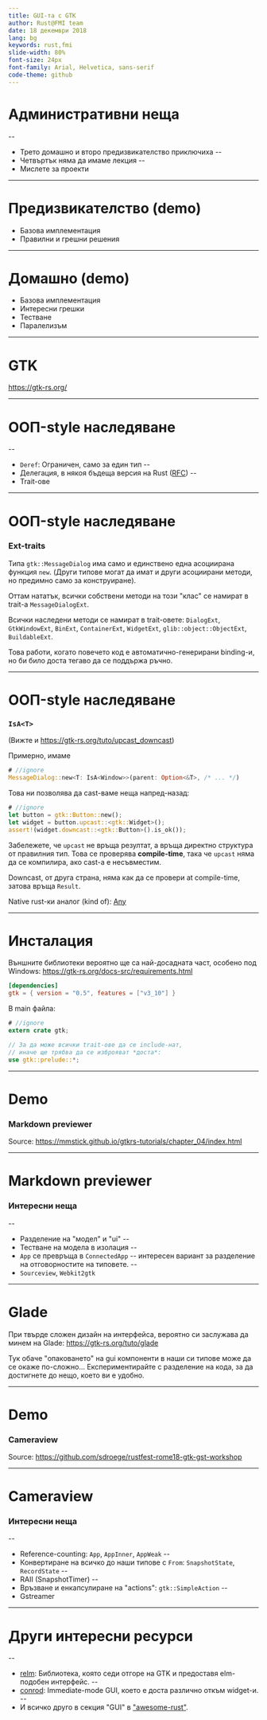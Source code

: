```yaml
---
title: GUI-та с GTK
author: Rust@FMI team
date: 18 декември 2018
lang: bg
keywords: rust,fmi
slide-width: 80%
font-size: 24px
font-family: Arial, Helvetica, sans-serif
code-theme: github
---
```


# Административни неща

--
* Трето домашно и второ предизвикателство приключиха
--
* Четвъртък няма да имаме лекция
--
* Мислете за проекти

---

# Предизвикателство (demo)

* Базова имплементация
* Правилни и грешни решения

---

# Домашно (demo)

* Базова имплементация
* Интересни грешки
* Тестване
* Паралелизъм

---

# GTK

https://gtk-rs.org/

---

# ООП-style наследяване

--
* `Deref`: Ограничен, само за един тип
--
* Делегация, в някоя бъдеща версия на Rust ([RFC](https://github.com/elahn/rfcs/blob/delegation2018/text/0000-delegation.md#guide-level-explanation))
--
* Trait-ове

---

# ООП-style наследяване

### Ext-traits

Типа `gtk::MessageDialog` има само и единствено една асоциирана функция `new`. (Други типове могат да имат и други асоциирани методи, но предимно само за конструиране).

Оттам нататък, всички собствени методи на този "клас" се намират в trait-а `MessageDialogExt`.

Всички наследени методи се намират в trait-овете: `DialogExt`, `GtkWindowExt`, `BinExt`, `ContainerExt`, `WidgetExt`, `glib::object::ObjectExt`, `BuildableExt`.

Това работи, когато повечето код е автоматично-генерирани binding-и, но би било доста тегаво да се поддържа ръчно.

---

# ООП-style наследяване

### `IsA<T>`

(Вижте и https://gtk-rs.org/tuto/upcast_downcast)

Примерно, имаме

```rust
# //ignore
MessageDialog::new<T: IsA<Window>>(parent: Option<&T>, /* ... */)
```

Това ни позволява да cast-ваме неща напред-назад:

```rust
# //ignore
let button = gtk::Button::new();
let widget = button.upcast::<gtk::Widget>();
assert!(widget.downcast::<gtk::Button>().is_ok());
```

Забележете, че `upcast` не връща резултат, а връща директно структура от правилния тип. Това се проверява **compile-time**, така че `upcast` няма да се компилира, ако cast-а е несъвместим.

Downcast, от друга страна, няма как да се провери at compile-time, затова връща `Result`.

Native rust-ки аналог (kind of): [Any](https://doc.rust-lang.org/std/any/)

---

# Инсталация

Външните библиотеки вероятно ще са най-досадната част, особено под Windows: https://gtk-rs.org/docs-src/requirements.html

```toml
[dependencies]
gtk = { version = "0.5", features = ["v3_10"] }
```

В main файла:

```rust
# //ignore
extern crate gtk;

// За да може всички trait-ове да се include-нат,
// иначе ще трябва да се изброяват *доста*:
use gtk::prelude::*;
```

---

# Demo

### Markdown previewer

Source: https://mmstick.github.io/gtkrs-tutorials/chapter_04/index.html

---

# Markdown previewer

### Интересни неща

--
* Разделение на "модел" и "ui"
--
* Тестване на модела в изолация
--
* `App` се превръща в `ConnectedApp` -- интересен вариант за разделение на отговорностите на типовете.
--
* `Sourceview`, `Webkit2gtk`

---

# Glade

При твърде сложен дизайн на интерфейса, вероятно си заслужава да минем на Glade: https://gtk-rs.org/tuto/glade

Тук обаче "опаковането" на gui компоненти в наши си типове може да се окаже по-сложно... Експериментирайте с разделение на кода, за да достигнете до нещо, което ви е удобно.

---

# Demo

### Cameraview

Source: https://github.com/sdroege/rustfest-rome18-gtk-gst-workshop

---

# Cameraview

### Интересни неща

--
* Reference-counting: `App`, `AppInner`, `AppWeak`
--
* Конвертиране на всичко до наши типове с `From`: `SnapshotState`, `RecordState`
--
* RAII (SnapshotTimer)
--
* Връзване и енкапсулиране на "actions": `gtk::SimpleAction`
--
* Gstreamer

---

# Други интересни ресурси

--
* [relm](https://github.com/antoyo/relm): Библиотека, която седи отгоре на GTK и предоставя elm-подобен интерфейс.
--
* [conrod](https://github.com/PistonDevelopers/conrod/): Immediate-mode GUI, което e доста различно откъм widget-и.
--
* И всичко друго в секция "GUI" в ["awesome-rust"](https://github.com/rust-unofficial/awesome-rust#gui).
